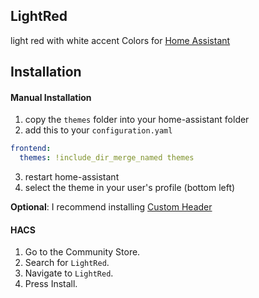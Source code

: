 ## LightRed

light red with white accent Colors for [Home Assistant](https://www.home-assistant.io) 


## Installation

#### Manual Installation
1. copy the `themes` folder into your home-assistant folder
2. add this to your `configuration.yaml`

```yaml
frontend:
  themes: !include_dir_merge_named themes
```

3. restart home-assistant
4. select the theme in your user's profile (bottom left)

**Optional**: I recommend installing [Custom Header](https://github.com/maykar/custom-header)

#### HACS

1. Go to the Community Store.
2. Search for `LightRed`.
3. Navigate to `LightRed`.
4. Press Install.
